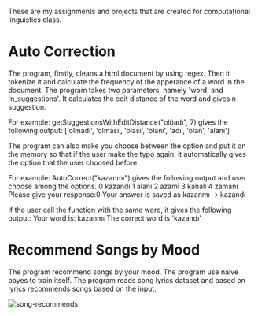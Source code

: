 These are my assignments and projects that are created for computational linguistics class.

# Auto Correction

The program, firstly, cleans a html document by using regex. Then it tokenize it and calculate the frequency of the apperance of a word in the document. The program takes two parameters, namely 'word' and 'n_suggestions'. It calculates the edit distance of the word and gives n suggestion.

For example:
getSuggestionsWithEditDistance("olöadı", 7) gives the following output: ['olmadı', 'olması', 'olası', 'olanı', 'adı', 'olan', 'alanı']

The program can also make you choose between the option and put it on the memory so that if the user make the typo again, it automatically gives the option that the user choosed before.

For example:
AutoCorrect("kazanmı") gives the following output and user choose among the options.
0 kazandı
1 alanı
2 azami
3 kanalı
4 zamanı
Please give your response:0
Your answer is saved as kazanmı -> kazandı

If the user call the function with the same word, it gives the following output:
Your word is: kazanmı
The correct word is 'kazandı'

# Recommend Songs by Mood

The program recommend songs by your mood. The program use naive bayes to train itself. The program reads song lyrics dataset and based on lyrics recommends songs based on the input. 

![song-recommends](https://github.com/ahmethaksever/comp-ling/assets/107223224/5f38c10e-e46a-493d-9517-f138a0f2fe32)
